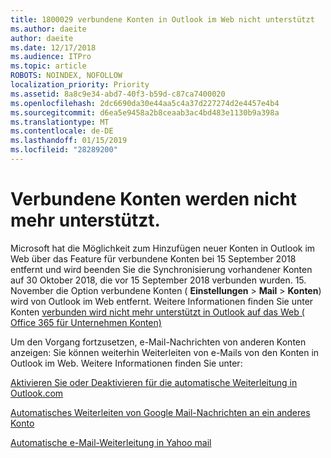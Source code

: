```yaml
---
title: 1800029 verbundene Konten in Outlook im Web nicht unterstützt
ms.author: daeite
author: daeite
ms.date: 12/17/2018
ms.audience: ITPro
ms.topic: article
ROBOTS: NOINDEX, NOFOLLOW
localization_priority: Priority
ms.assetid: 8a8c9e34-abd7-40f3-b59d-c87ca7400020
ms.openlocfilehash: 2dc6690da30e44aa5c4a37d227274d2e4457e4b4
ms.sourcegitcommit: d6ea5e9458a2b8ceaab3ac4bd483e1130b9a398a
ms.translationtype: MT
ms.contentlocale: de-DE
ms.lasthandoff: 01/15/2019
ms.locfileid: "28289200"
---
```

# <a name="connected-accounts-are-no-longer-supported"></a>Verbundene Konten werden nicht mehr unterstützt.

Microsoft hat die Möglichkeit zum Hinzufügen neuer Konten in Outlook im Web über das Feature für verbundene Konten bei 15 September 2018 entfernt und wird beenden Sie die Synchronisierung vorhandener Konten auf 30 Oktober 2018, die vor 15 September 2018 verbunden wurden. 15. November die Option verbundene Konten ( **Einstellungen** \> **Mail** \> **Konten**) wird von Outlook im Web entfernt. Weitere Informationen finden Sie unter Konten [verbunden wird nicht mehr unterstützt in Outlook auf das Web ( Office 365 für Unternehmen Konten)](https://support.office.com/en-us/article/Connected-accounts-is-no-longer-supported-in-Outlook-on-the-web-Office-365-for-business-accounts-5cc526bf-e928-4a99-8b9f-5e089df7d887)
  
Um den Vorgang fortzusetzen, e-Mail-Nachrichten von anderen Konten anzeigen: Sie können weiterhin Weiterleiten von e-Mails von den Konten in Outlook im Web. Weitere Informationen finden Sie unter:
  
[Aktivieren Sie oder Deaktivieren für die automatische Weiterleitung in Outlook.com](https://go.microsoft.com/fwlink/?linkid=2038346)
  
[Automatisches Weiterleiten von Google Mail-Nachrichten an ein anderes Konto](https://support.google.com/mail/answer/10957?hl=en)
  
[Automatische e-Mail-Weiterleitung in Yahoo mail](https://help.yahoo.com/kb/SLN22028.mdl?guccounter=1)
  

